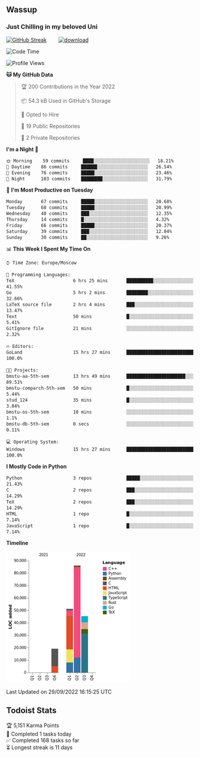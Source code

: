 ## Wassup 
### Just Chilling in my beloved Uni 

<!--
-->

[![GitHub Streak](http://github-readme-streak-stats.herokuapp.com?user=archeoss&theme=shades-of-purple&hide_border=true&date_format=j%20M%5B%20Y%5D)](https://git.io/streak-stats)&nbsp;&nbsp;&nbsp;&nbsp;&nbsp;&nbsp;&nbsp;&nbsp;[![download](https://user-images.githubusercontent.com/68448737/147796309-d8b65b1d-4dde-40d9-b03a-2b42aaa6cd43.jpeg)
](http://bmstu.ru/)

<!--START_SECTION:waka-->
![Code Time](http://img.shields.io/badge/Code%20Time-595%20hrs%2020%20mins-blue)

![Profile Views](http://img.shields.io/badge/Profile%20Views-0-blue)

**🐱 My GitHub Data** 

> 🏆 200 Contributions in the Year 2022
 > 
> 📦 54.3 kB Used in GitHub's Storage 
 > 
> 💼 Opted to Hire
 > 
> 📜 19 Public Repositories 
 > 
> 🔑 2 Private Repositories  
 > 
**I'm a Night 🦉** 

```text
🌞 Morning    59 commits     ████░░░░░░░░░░░░░░░░░░░░░   18.21% 
🌆 Daytime    86 commits     ██████░░░░░░░░░░░░░░░░░░░   26.54% 
🌃 Evening    76 commits     █████░░░░░░░░░░░░░░░░░░░░   23.46% 
🌙 Night      103 commits    ████████░░░░░░░░░░░░░░░░░   31.79%

```
📅 **I'm Most Productive on Tuesday** 

```text
Monday       67 commits     █████░░░░░░░░░░░░░░░░░░░░   20.68% 
Tuesday      68 commits     █████░░░░░░░░░░░░░░░░░░░░   20.99% 
Wednesday    40 commits     ███░░░░░░░░░░░░░░░░░░░░░░   12.35% 
Thursday     14 commits     █░░░░░░░░░░░░░░░░░░░░░░░░   4.32% 
Friday       66 commits     █████░░░░░░░░░░░░░░░░░░░░   20.37% 
Saturday     39 commits     ███░░░░░░░░░░░░░░░░░░░░░░   12.04% 
Sunday       30 commits     ██░░░░░░░░░░░░░░░░░░░░░░░   9.26%

```


📊 **This Week I Spent My Time On** 

```text
⌚︎ Time Zone: Europe/Moscow

💬 Programming Languages: 
TeX                      6 hrs 25 mins       ██████████░░░░░░░░░░░░░░░   41.55% 
Go                       5 hrs 2 mins        ████████░░░░░░░░░░░░░░░░░   32.66% 
LaTeX source file        2 hrs 4 mins        ███░░░░░░░░░░░░░░░░░░░░░░   13.47% 
Text                     50 mins             █░░░░░░░░░░░░░░░░░░░░░░░░   5.41% 
GitIgnore file           21 mins             ░░░░░░░░░░░░░░░░░░░░░░░░░   2.32%

🔥 Editors: 
GoLand                   15 hrs 27 mins      █████████████████████████   100.0%

🐱‍💻 Projects: 
bmstu-aa-5th-sem         13 hrs 49 mins      ██████████████████████░░░   89.51% 
bmstu-comparch-5th-sem   50 mins             █░░░░░░░░░░░░░░░░░░░░░░░░   5.44% 
stud_124                 35 mins             █░░░░░░░░░░░░░░░░░░░░░░░░   3.84% 
bmstu-os-5th-sem         10 mins             ░░░░░░░░░░░░░░░░░░░░░░░░░   1.1% 
bmstu-db-5th-sem         0 secs              ░░░░░░░░░░░░░░░░░░░░░░░░░   0.11%

💻 Operating System: 
Windows                  15 hrs 27 mins      █████████████████████████   100.0%

```

**I Mostly Code in Python** 

```text
Python                   3 repos             █████░░░░░░░░░░░░░░░░░░░░   21.43% 
C                        2 repos             ███░░░░░░░░░░░░░░░░░░░░░░   14.29% 
TeX                      2 repos             ███░░░░░░░░░░░░░░░░░░░░░░   14.29% 
HTML                     1 repo              █░░░░░░░░░░░░░░░░░░░░░░░░   7.14% 
JavaScript               1 repo              █░░░░░░░░░░░░░░░░░░░░░░░░   7.14%

```


**Timeline**

![Chart not found](https://raw.githubusercontent.com/archeoss/archeoss/master/charts/bar_graph.png) 


 Last Updated on 29/09/2022 16:15:25 UTC
<!--END_SECTION:waka-->

## Todoist Stats

<!-- TODO-IST:START -->
🏆  5,151 Karma Points           
🌸  Completed 1 tasks today           
✅  Completed 168 tasks so far           
⏳  Longest streak is 11 days
<!-- TODO-IST:END -->
